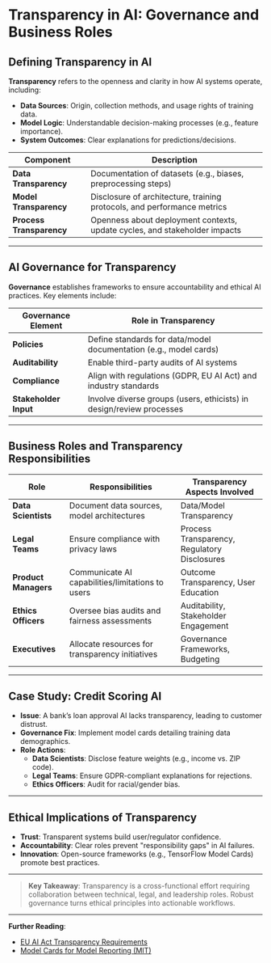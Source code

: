 # Transparency in AI: Governance and Business Roles

## Defining Transparency in AI
**Transparency** refers to the openness and clarity in how AI systems operate, including:  
- **Data Sources**: Origin, collection methods, and usage rights of training data.  
- **Model Logic**: Understandable decision-making processes (e.g., feature importance).  
- **System Outcomes**: Clear explanations for predictions/decisions.  

| Component              | Description                                                                 |
|------------------------|-----------------------------------------------------------------------------|
| **Data Transparency**  | Documentation of datasets (e.g., biases, preprocessing steps)              |
| **Model Transparency** | Disclosure of architecture, training protocols, and performance metrics    |
| **Process Transparency**| Openness about deployment contexts, update cycles, and stakeholder impacts |

---

## AI Governance for Transparency
**Governance** establishes frameworks to ensure accountability and ethical AI practices. Key elements include:  

| Governance Element     | Role in Transparency                                                  |
|------------------------|-----------------------------------------------------------------------|
| **Policies**           | Define standards for data/model documentation (e.g., model cards)    |
| **Auditability**       | Enable third-party audits of AI systems                              |
| **Compliance**         | Align with regulations (GDPR, EU AI Act) and industry standards      |
| **Stakeholder Input**  | Involve diverse groups (users, ethicists) in design/review processes |

---

## Business Roles and Transparency Responsibilities

| Role                   | Responsibilities                              | Transparency Aspects Involved            |
|------------------------|-----------------------------------------------|-------------------------------------------|
| **Data Scientists**    | Document data sources, model architectures    | Data/Model Transparency                   |
| **Legal Teams**        | Ensure compliance with privacy laws           | Process Transparency, Regulatory Disclosures |
| **Product Managers**   | Communicate AI capabilities/limitations to users | Outcome Transparency, User Education     |
| **Ethics Officers**    | Oversee bias audits and fairness assessments  | Auditability, Stakeholder Engagement      |
| **Executives**         | Allocate resources for transparency initiatives| Governance Frameworks, Budgeting          |

---

## Case Study: Credit Scoring AI  
- **Issue**: A bank’s loan approval AI lacks transparency, leading to customer distrust.  
- **Governance Fix**: Implement model cards detailing training data demographics.  
- **Role Actions**:  
  - **Data Scientists**: Disclose feature weights (e.g., income vs. ZIP code).  
  - **Legal Teams**: Ensure GDPR-compliant explanations for rejections.  
  - **Ethics Officers**: Audit for racial/gender bias.  

---

## Ethical Implications of Transparency
- **Trust**: Transparent systems build user/regulator confidence.  
- **Accountability**: Clear roles prevent "responsibility gaps" in AI failures.  
- **Innovation**: Open-source frameworks (e.g., TensorFlow Model Cards) promote best practices.  

---

> **Key Takeaway**: Transparency is a cross-functional effort requiring collaboration between technical, legal, and leadership roles. Robust governance turns ethical principles into actionable workflows.  

---

**Further Reading**:  
- [EU AI Act Transparency Requirements](https://digital-strategy.ec.europa.eu/en/policies/european-approach-artificial-intelligence)  
- [Model Cards for Model Reporting (MIT)](https://modelcards.withgoogle.com/about)  
